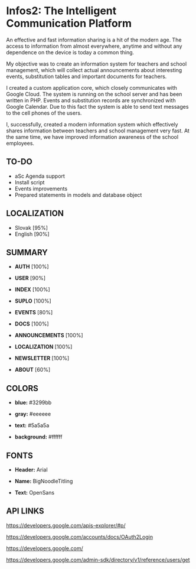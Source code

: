 Infos2: The Intelligent Communication Platform
==============
An effective and fast information sharing is a hit of the modern age. The access to information from almost everywhere, anytime and without any dependence on the device is today a common thing.

My objective was to create an  information system for teachers and school management, which will collect actual announcements about interesting events, substitution tables and important documents for teachers.

I created a custom application core, which closely communicates with Google Cloud. The system is running on the school server and has been written in PHP. Events and substitution records are synchronized with Google Calendar.  Due to this fact the system is able to send text messages to the cell phones of the users.

I, successfully, created a modern information system which effectively shares information between teachers and school management very fast. At the same time, we have improved information awareness of the school employees.

TO-DO
--------------
- aSc Agenda support
- Install script
- Events improvements
- Prepared statements in models and database object

LOCALIZATION
--------------
- Slovak            [95%]
- English           [90%]

SUMMARY
--------------
- **AUTH**			[100%]

- **USER**			[90%]

- **INDEX**			[100%]

- **SUPLO**			[100%]

- **EVENTS**		[80%]

- **DOCS**			[100%]

- **ANNOUNCEMENTS**	[100%]

- **LOCALIZATION**	[100%]

- **NEWSLETTER**	[100%]

- **ABOUT**	        [60%]

COLORS
--------------
- **blue:**			#3299bb

- **gray:** 		#eeeeee

- **text:**			#5a5a5a

- **background:**	#ffffff
	

FONTS
--------------
- **Header:**		Arial

- **Name:** 		BigNoodleTitling

- **Text:**			OpenSans

API LINKS
--------------
https://developers.google.com/apis-explorer/#p/

https://developers.google.com/accounts/docs/OAuth2Login

https://developers.google.com/

https://developers.google.com/admin-sdk/directory/v1/reference/users/get

